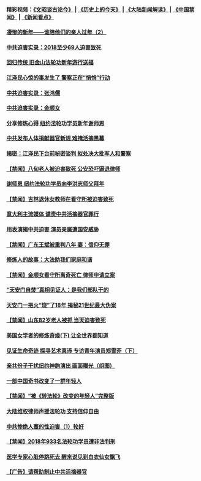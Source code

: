 #### 精彩视频：[《文昭谈古论今》](http://95.179.137.68/wenzhao) | [《历史上的今天》](http://95.179.137.68/today-in-history) | [《大陆新闻解读》](http://95.179.137.68/ntdtv-comedy) | [《中国禁闻》](http://95.179.137.68/ntdtv-news) | [《新闻看点》](http://95.179.137.68/news-insight) 

 #### [凄惨的新年——谁陪他们的亲人过年（2）](../pages/prog1530/a102510847.md?t=02161312?t=02161237) 

#### [中共迫害实录：2018至少69人迫害致死](../pages/prog1530/a102509493.md?t=02161312?t=02161237) 

#### [回归传统 旧金山法轮功新年游行送福](../pages/prog1530/a102508822.md?t=02161312?t=02161237) 

#### [江泽民心惊的事发生了 警察正在“悄悄”行动](../pages/prog1530/a102507393.md?t=02161312?t=02161237) 

#### [中共迫害实录：张鸿儒](../pages/prog1530/a102507637.md?t=02161312?t=02161237) 

#### [中共迫害实录：金顺女](../pages/prog1530/a102505963.md?t=02161312?t=02161237) 

#### [分享修炼心得 纽约法轮功学员新年谢师恩](../pages/prog1530/a102505084.md?t=02161312?t=02161237) 

#### [中共发布人体捐献器官新规 难掩活摘黑幕](../pages/prog1530/a102501247.md?t=02161312?t=02161237) 

#### [揭密：江泽民下台前秘密谈判 拟处决大批军人和警察](../pages/prog1530/a102501178.md?t=02161312?t=02161237) 

#### [【禁闻】八旬老人被迫害致死 公安恐吓逼退律师](../pages/prog1530/a102500850.md?t=02161312?t=02161237) 

#### [谢师恩 纽约法轮功学员向李洪志师父拜年](../pages/prog1530/a102499222.md?t=02161312?t=02161237) 

#### [【禁闻】吉林退休女教师在看守所被迫害致死](../pages/prog1530/a102498514.md?t=02161312?t=02161237) 

#### [意大利主流媒体 谴责中共活摘器官罪行](../pages/prog1530/a102497726.md?t=02161312?t=02161237) 

#### [用表演揭中共迫害 演员亲属遭国安威胁](../pages/prog1530/a102497395.md?t=02161312?t=02161237) 

#### [【禁闻】广东王斌被重判八年 妻：信仰无罪](../pages/prog1530/a102496517.md?t=02161312?t=02161237) 

#### [修炼人的故事：大法助我们家庭和谐](../pages/prog1530/a102496392.md?t=02161312?t=02161237) 

#### [【禁闻】金顺女看守所离奇死亡 律师申请立案](../pages/prog1530/a102495792.md?t=02161312?t=02161237) 

#### [“天安门自焚”真相见证人：是我们部队干的](../pages/prog1530/a102495284.md?t=02161312?t=02161237) 

#### [天安门一把火“烧”了18年  揭秘21世纪最大伪案](../pages/prog1530/a102495291.md?t=02161312?t=02161237) 

#### [【禁闻】山东82岁老人被抓 当天迫害致死](../pages/prog1530/a102491964.md?t=02161312?t=02161237) 

#### [美国女学者的修炼奇缘(下) 让全世界都知道](../pages/prog1530/a102491028.md?t=02161312?t=02161237) 

#### [见证生命奇迹 探寻艺术真谛 专访青年演员郑雪菲（下）](../pages/prog1530/a102489756.md?t=02161312?t=02161237) 

#### [亲共份子干扰纽约神韵演出 画面曝光（组图）](../pages/prog1530/a102489208.md?t=02161312?t=02161237) 

#### [一部中国奇书改变了一群年轻人](../pages/prog1530/a102487537.md?t=02161312?t=02161237) 

#### [【禁闻】“被《转法轮》改变的年轻人”完整版](../pages/prog1530/a102487106.md?t=02161312?t=02161237) 

#### [大陆维权律师声援法轮功 支持信仰自由](../pages/prog1530/a102487251.md?t=02161312?t=02161237) 

#### [中共惨绝人寰的性迫害（1）轮奸](../pages/prog1530/a102486576.md?t=02161312?t=02161237) 

#### [【禁闻】2018年933名法轮功学员遭非法判刑](../pages/prog1530/a102486240.md?t=02161312?t=02161237) 

#### [医学专家心脏停跳死去 醒来说见到白衣仙女飘飞](../pages/prog1530/a102484868.md?t=02161312?t=02161237) 

#### [【广告】请帮助制止中共活摘器官](../pages/prog1530/a1319365.md?t=02161312?t=02161237) 

